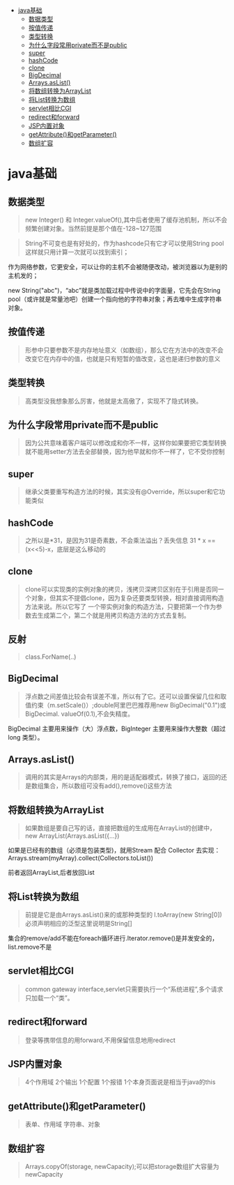 - [java基础](#java基础)
  - [数据类型](#数据类型)
  - [按值传递](#按值传递)
  - [类型转换](#类型转换)
  - [为什么字段常用private而不是public](#为什么字段常用private而不是public)
  - [super](#super)
  - [hashCode](#hashCode)
  - [clone](#clone)
  - [BigDecimal](#BigDecimal)
  - [Arrays.asList() ](#Arrays.asList() )
  - [将数组转换为ArrayList](#将数组转换为ArrayList)
  - [将List转换为数组](#将List转换为数组)
  - [servlet相比CGI](#servlet相比CGI)
  - [redirect和forward](#redirect和forward)
  - [JSP内置对象](#JSP内置对象)
  - [getAttribute()和getParameter()](#getAttribute()和getParameter())
  - [数组扩容](#数组扩容)

# java基础
## 数据类型
> new Integer() 和 Integer.valueOf(),其中后者使用了缓存池机制，所以不会频繁创建对象。当然前提是那个值在-128~127范围

> String不可变也是有好处的，作为hashcode只有它才可以使用String pool这样就只用计算一次就可以找到索引；

  作为网络参数，它更安全，可以让你的主机不会被随便改动，被浏览器以为是别的主机发的；
  
  new String("abc")，“abc”就是类加载过程中传说中的字面量，它先会在String pool（或许就是常量池吧）创建一个指向他的字符串对象；再去堆中生成字符串对象。
  
## 按值传递
> 形参中只要参数不是内存地址意义（如数组），那么它在方法中的改变不会改变它在内存中的值，也就是只有短暂的值改变，这也是递归参数的意义

## 类型转换
> 高类型没我想象那么厉害，他就是太高傲了，实现不了隐式转换。

## 为什么字段常用private而不是public
> 因为公共意味着客户端可以修改成和你不一样，这样你如果要把它类型转换就不能用setter方法去全部替换，因为他早就和你不一样了，它不受你控制

## super
> 继承父类要重写构造方法的时候，其实没有@Override，所以super和它功能类似

## hashCode
> 之所以是*31，是因为31是奇素数，不会乘法溢出？丢失信息   31 * x == (x<<5)-x，底层是这么移动的

## clone 
> clone可以实现类的实例对象的拷贝，浅拷贝深拷贝区别在于引用是否同一个对象，但其实不提倡clone，因为复杂还要类型转换，相对直接调用构造方法来说。所以它写了
一个带实例对象的构造方法，只要把第一个作为参数去生成第二个，第二个就是用拷贝构造方法的方式去复制。

## 反射
> class.ForName(..)

## BigDecimal
> 浮点数之间差值比较会有误差不准，所以有了它。还可以设置保留几位和取值约束（m.setScale()）;double阿里巴巴推荐用new BigDecimal("0.1")或BigDecimal.
valueOf(0.1),不会失精度。

BigDecimal 主要用来操作（大）浮点数，BigInteger 主要用来操作大整数（超过 long 类型）。

## Arrays.asList() 
>  调用的其实是Arrays的内部类，用的是适配器模式，转换了接口，返回的还是数组集合，所以数组可没有add(),remove()这些方法

## 将数组转换为ArrayList
> 如果数组是要自己写的话，直接把数组的生成用在ArrayList的创建中，new ArrayList(Arrays.asList({...}) 

如果是已经有的数组（必须是包装类型)，就用Stream 配合 Collector 去实现： Arrays.stream(myArray).collect(Collectors.toList())

前者返回ArrayList,后者放回List<T>

## 将List转换为数组
> 前提是它是由Arrays.asList()来的或那种类型的   l.toArray(new String[0])  必须声明相应的泛型这里说明是String[]

 集合的remove/add不能在foreach循环进行.Iterator.remove()是并发安全的，list.remove不是
 
## servlet相比CGI
> common gateway interface,servlet只需要执行一个“系统进程”,多个请求只加载一个“类”。

## redirect和forward
> 登录等携带信息的用forward,不用保留信息地用redirect

## JSP内置对象
> 4个作用域 2个输出 1个配置 1个报错 1个本身页面说是相当于java的this

## getAttribute()和getParameter()
> 表单、作用域 字符串、对象

## 数组扩容
> Arrays.copyOf(storage, newCapacity);可以把storage数组扩大容量为newCapacity
